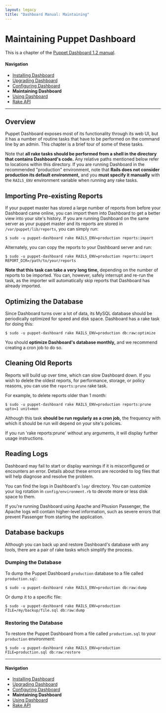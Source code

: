 ```yaml
---
layout: legacy
title: "Dashboard Manual: Maintaining"
---
```


Maintaining Puppet Dashboard
=====

This is a chapter of the [Puppet Dashboard 1.2 manual](./index.html).

#### Navigation

* [Installing Dashboard](./bootstrapping.html)
* [Upgrading Dashboard](./upgrading.html)
* [Configuring Dashboard](./configuring.html)
* **Maintaining Dashboard**
* [Using Dashboard](./using.html)
* [Rake API](./rake_api.html)

* * * 

Overview
--------

Puppet Dashboard exposes most of its functionality through its web UI, but it has a number of routine tasks that have to be performed on the command line by an admin. This chapter is a brief tour of some of these tasks.

Note that **all rake tasks should be performed from a shell in the directory that contains Dashboard's code.** Any relative paths mentioned below refer to locations within this directory. If you are running Dashboard in the recommended "production" environment, note that **Rails does not consider production its default environment,** and you **must specify it manually** with the `RAILS_ENV` environment variable when running any rake tasks.

Importing Pre-existing Reports
-----

If your puppet master has stored a large number of reports from before your Dashboard came online, you can import them into Dashboard to get a better view into your site's history. If you are running Dashboard on the same server as your puppet master and its reports are stored in `/var/puppet/lib/reports`, you can simply run:

    $ sudo -u puppet-dashboard rake RAILS_ENV=production reports:import

Alternately, you can copy the reports to your Dashboard server and run:

    $ sudo -u puppet-dashboard rake RAILS_ENV=production reports:import REPORT_DIR=/path/to/your/reports

**Note that this task can take a very long time,** depending on the number of reports to be imported. You can, however, safely interrupt and re-run the task, as the importer will automatically skip reports that Dashboard has already imported. 

Optimizing the Database
-----

Since Dashboard turns over a lot of data, its MySQL database should be periodically optimized for speed and disk space. Dashboard has a rake task for doing this:

    $ sudo -u puppet-dashboard rake RAILS_ENV=production db:raw:optimize

You should **optimize Dashboard's database monthly,** and we recommend creating a cron job to do so.

Cleaning Old Reports
----------------

Reports will build up over time, which can slow Dashboard down. If you wish to delete the oldest reports, for performance, storage, or policy reasons, you can use the `reports:prune` rake task. 

For example, to delete reports older than 1 month:

    $ sudo -u puppet-dashboard rake RAILS_ENV=production reports:prune upto=1 unit=mon

Although this task **should be run regularly as a cron job,** the frequency with which it should be run will depend on your site's policies.

If you run 'rake reports:prune' without any arguments, it will display further usage instructions.


Reading Logs
---------

Dashboard may fail to start or display warnings if it is misconfigured or encounters an error. Details about these errors are recorded to log files that will help diagnose and resolve the problem.

You can find the logs in Dashboard's `log/` directory. You can customize your log rotation in `config/environment.rb` to devote more or less disk space to them.

If you're running Dashboard using Apache and Phusion Passenger, the Apache logs will contain higher-level information, such as severe errors that prevent Passenger from starting the application. 

Database backups
----------------

Although you can back up and restore Dashboard's database with any tools, there are a pair of rake tasks which simplify the process. 

### Dumping the Database

To dump the Puppet Dashboard `production` database to a file called `production.sql`:

    $ sudo -u puppet-dashboard rake RAILS_ENV=production db:raw:dump

Or dump it to a specific file:

    $ sudo -u puppet-dashboard rake RAILS_ENV=production FILE=/my/backup/file.sql db:raw:dump

### Restoring the Database

To restore the Puppet Dashboard from a file called `production.sql` to your `production` environment:

    $ sudo -u puppet-dashboard rake RAILS_ENV=production FILE=production.sql db:raw:restore


* * * 

#### Navigation

* [Installing Dashboard](./bootstrapping.html)
* [Upgrading Dashboard](./upgrading.html)
* [Configuring Dashboard](./configuring.html)
* **Maintaining Dashboard**
* [Using Dashboard](./using.html)
* [Rake API](./rake_api.html)
